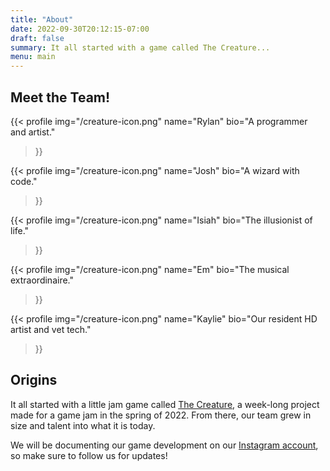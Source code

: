 ```yaml
---
title: "About"
date: 2022-09-30T20:12:15-07:00
draft: false
summary: It all started with a game called The Creature...
menu: main
---
```


## Meet the Team!

{{< profile
  img="/creature-icon.png"
  name="Rylan"
  bio="A programmer and artist."
>}}

{{< profile
  img="/creature-icon.png"
  name="Josh"
  bio="A wizard with code."
>}}

{{< profile
  img="/creature-icon.png"
  name="Isiah"
  bio="The illusionist of life."
>}}

{{< profile
  img="/creature-icon.png"
  name="Em"
  bio="The musical extraordinaire."
>}}

{{< profile
  img="/creature-icon.png"
  name="Kaylie"
  bio="Our resident HD artist and vet tech."
>}}

## Origins

It all started with a little jam game called [The Creature](/games/the-creature), a week-long project made for a game jam in the spring of 2022. From there, our team grew in size and talent into what it is today.

We will be documenting our game development on our [Instagram account](https://www.instagram.com/creaturegamesstudio/), so make sure to follow us for updates!